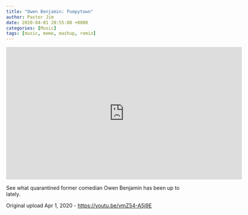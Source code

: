 ```yaml
---
title: "Owen Benjamin: Pumpytown"
author: Pastor Jim
date: 2020-04-01 20:55:00 +0800
categories: [Music]
tags: [music, meme, mashup, remix]
---
```


<iframe width="640" height="360" scrolling="no" frameborder="0" style="border: none;" src="https://www.bitchute.com/embed/VfQPPFnjv0Vs/"></iframe>



See what quarantined former comedian Owen Benjamin has been up to lately.



Original upload Apr 1, 2020 - https://youtu.be/vmZ54-A5j9E